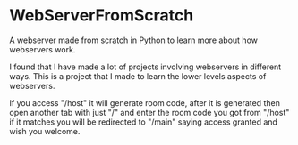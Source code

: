 # WebServerFromScratch
A webserver made from scratch in Python to learn more about how webservers work.

I found that I have made a lot of projects involving webservers in different ways. This is a project that I made to learn the lower levels aspects of webservers. 

If you access "/host" it will generate room code, after it is generated then open another tab with just "/" and enter the room code you got from "/host" if it matches you will be redirected to "/main" saying access granted and wish you welcome.

